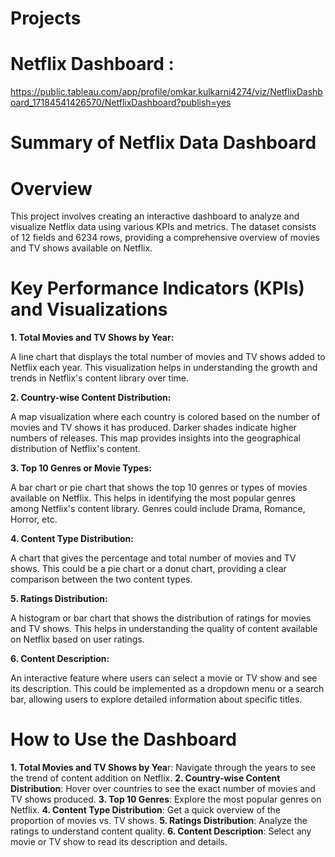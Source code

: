 # Projects

# Netflix Dashboard :
https://public.tableau.com/app/profile/omkar.kulkarni4274/viz/NetflixDashboard_17184541426570/NetflixDashboard?publish=yes

# Summary of Netflix Data Dashboard
# Overview
This project involves creating an interactive dashboard to analyze and visualize Netflix data using various KPIs and metrics. The dataset consists of 12 fields and 6234 rows, providing a comprehensive overview of movies and TV shows available on Netflix.

# Key Performance Indicators (KPIs) and Visualizations
**1. Total Movies and TV Shows by Year:**

A line chart that displays the total number of movies and TV shows added to Netflix each year. This visualization helps in understanding the growth and trends in Netflix's content library over time.

**2. Country-wise Content Distribution:**

A map visualization where each country is colored based on the number of movies and TV shows it has produced. Darker shades indicate higher numbers of releases. This map provides insights into the geographical distribution of Netflix's content.

**3. Top 10 Genres or Movie Types:**

A bar chart or pie chart that shows the top 10 genres or types of movies available on Netflix. This helps in identifying the most popular genres among Netflix's content library. Genres could include Drama, Romance, Horror, etc.

**4. Content Type Distribution:**

A chart that gives the percentage and total number of movies and TV shows. This could be a pie chart or a donut chart, providing a clear comparison between the two content types.

**5. Ratings Distribution:**

A histogram or bar chart that shows the distribution of ratings for movies and TV shows. This helps in understanding the quality of content available on Netflix based on user ratings.

**6. Content Description:**

An interactive feature where users can select a movie or TV show and see its description. This could be implemented as a dropdown menu or a search bar, allowing users to explore detailed information about specific titles.

# How to Use the Dashboard
**1. Total Movies and TV Shows by Yea**r: Navigate through the years to see the trend of content addition on Netflix.
**2. Country-wise Content Distribution**: Hover over countries to see the exact number of movies and TV shows produced.
**3. Top 10 Genres**: Explore the most popular genres on Netflix.
**4. Content Type Distribution**: Get a quick overview of the proportion of movies vs. TV shows.
**5. Ratings Distribution**: Analyze the ratings to understand content quality.
**6. Content Description**: Select any movie or TV show to read its description and details.

